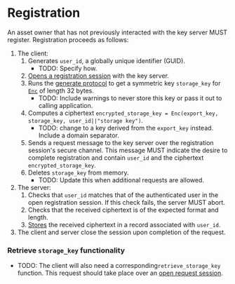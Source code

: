# Registration
An asset owner that has not previously interacted with the key server MUST register. Registration proceeds as follows:

1. The client:
    1. Generates `user_id`, a globally unique identifier (GUID). 
        - TODO: Specify how. 
    1. [Opens a registration session](systems-architecture.md#opening-a-registration-session) with the key server.
    1. Runs the [generate protocol](cryptographic_flows.md#generate-a-secret) to get a symmetric key `storage_key` for [`Enc`](#external-dependencies) of length 32 bytes.
        - TODO: Include warnings to never store this key or pass it out to calling application.
    1. Computes a ciphertext `encrypted_storage_key = Enc(export_key, storage_key, user_id||"storage key")`. 
        - TODO: change to a key derived from the `export_key` instead. Include a domain separator.
    1. Sends a request message to the key server over the registration session's secure channel. This message MUST indicate the desire to complete registration and contain `user_id` and the ciphertext `encrypted_storage_key`.
    1. Deletes `storage_key` from memory.
        - TODO: Update this when additional requests are allowed.
1. The server:
    1. Checks that `user_id` matches that of the authenticated user in the open registration session. If this check fails, the server MUST abort.
    1. Checks that the received ciphertext is of the expected format and length.
    1. [Stores](#server-side-storage) the received ciphertext in a record associated with `user_id`.
1. The client and server close the session upon completion of the request.

### Retrieve `storage_key` functionality
- TODO: The client will also need a corresponding`retrieve_storage_key` function. This request should take place over an [open request session](systems-architecture.md#opening-and-using-a-request-session).




